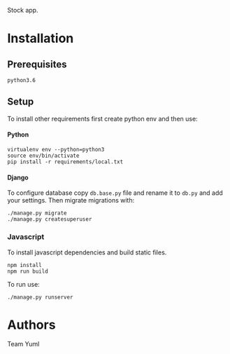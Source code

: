 Stock app.

# Installation

## Prerequisites

```
python3.6
```

## Setup

To install other requirements first create python env and then use:

#### Python

```
virtualenv env --python=python3
source env/bin/activate
pip install -r requirements/local.txt
```

#### Django

To configure database copy `db.base.py` file and rename it to `db.py` and add your settings.
Then migrate migrations with:

```
./manage.py migrate
./manage.py createsuperuser
```

### Javascript
To install javascript dependencies and build static files.

```
npm install
npm run build
```

To run use:

```
./manage.py runserver
```

# Authors
Team Yuml
